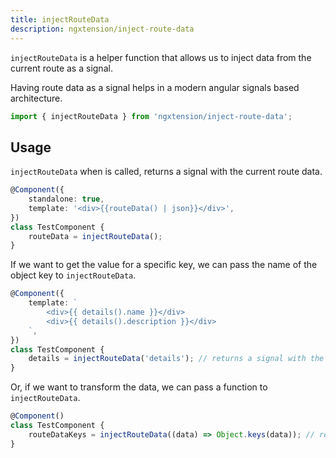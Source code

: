 ```yaml
---
title: injectRouteData
description: ngxtension/inject-route-data
---
```


`injectRouteData` is a helper function that allows us to inject data from the current route as a signal.

Having route data as a signal helps in a modern angular signals based architecture.

```ts
import { injectRouteData } from 'ngxtension/inject-route-data';
```

## Usage

`injectRouteData` when is called, returns a signal with the current route data.

```ts
@Component({
	standalone: true,
	template: '<div>{{routeData() | json}}</div>',
})
class TestComponent {
	routeData = injectRouteData();
}
```

If we want to get the value for a specific key, we can pass the name of the object key to `injectRouteData`.

```ts
@Component({
	template: `
		<div>{{ details().name }}</div>
		<div>{{ details().description }}</div>
	`,
})
class TestComponent {
	details = injectRouteData('details'); // returns a signal with the value of the details key in route data object
}
```

Or, if we want to transform the data, we can pass a function to `injectRouteData`.

```ts
@Component()
class TestComponent {
	routeDataKeys = injectRouteData((data) => Object.keys(data)); // returns a signal with the keys of the route data object
}
```
